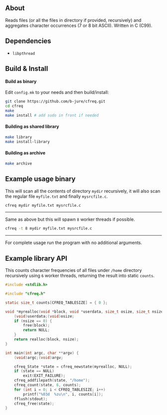 ## About
Reads files (or all the files in directory if provided, recursively) and
aggregates character occurrences (7 or 8 bit ASCII).
Written in C (C99).

## Dependencies
- `libpthread`

## Build & Install
#### Build as binary
Edit `config.mk` to your needs and then build/install:
```sh
git clone https://github.com/b-jure/cfreq.git
cd cfreq
make
make install # add sudo in front if needed
```
#### Building as shared library
```sh
make library
make install-library
```
#### Building as archive
```sh
make archive
```

## Example usage binary
This will scan all the contents of directory `mydir` recursively, it will also
scan the regular file `myfile.txt` and finally `mysrcfile.c`.
```sh
cfreq mydir myfile.txt mysrcfile.c
```
---
Same as above but this will spawn `8` worker threads if possible.
```sh
cfreq -t 8 mydir myfile.txt mysrcfile.c
```
---
For complete usage run the program with no additional arguments.


## Example library API
This counts character frequencies of all files under `/home` directory recursively
using `6` worker threads, returning the result into static `counts`.
```c
#include <stdlib.h>

#include "cfreq.h"

static size_t counts[CFREQ_TABLESIZE] = { 0 };

void *myrealloc(void *block, void *userdata, size_t osize, size_t nsize) {
	(void)userdata;(void)osize;
	if (nsize == 0) {
		free(block);
		return NULL;
	}
	return realloc(block, nsize);
}

int main(int argc, char **argv) {
	(void)argc;(void)argv;

	cfreq_State *state = cfreq_newstate(myrealloc, NULL);
	if (state == NULL)
		exit(EXIT_FAILURE);
	cfreq_addfilepath(state, "/home");
	cfreq_count(state, 6, counts);
	for (int i = 0; i < CFREQ_TABLESIZE; i++)
		printf("%03d  %zu\n", i, counts[i]);
	fflush(stdout);
	cfreq_free(state);
}
```
